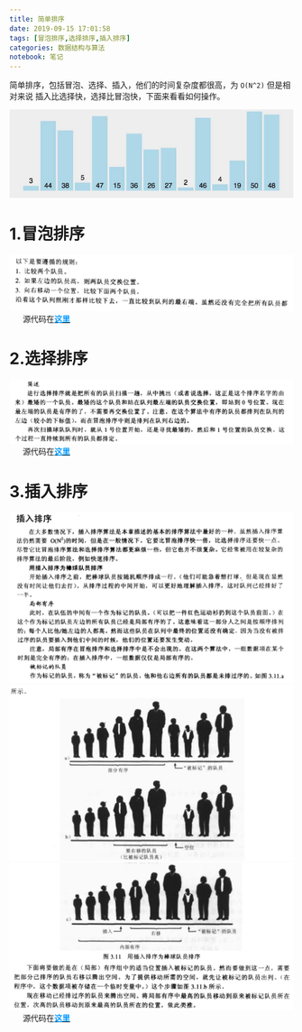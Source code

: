 ```yaml
---
title: 简单排序
date: 2019-09-15 17:01:58
tags: [冒泡排序,选择排序,插入排序]
categories: 数据结构与算法
notebook: 笔记
---
```


简单排序，包括冒泡、选择、插入，他们的时间复杂度都很高，为 `O(N^2)` 但是相对来说 插入比选择快，选择比冒泡快，下面来看看如何操作。

![simple_sort](简单排序/simple_sort.jpeg)

<!-- more -->

# 1.冒泡排序
![bubble sort](简单排序/bubble_sort.png)
&nbsp;&nbsp;&nbsp;&nbsp;&nbsp;&nbsp;源代码在<b><a>[<font color=#0099ff>这里</font>](https://github.com/chenzuoli/ETL/tree/master/src/main/java/top/wetech/tools/data_structure/sort/BubbleSort.java)</a></b>

# 2.选择排序
![select sort](简单排序/select_sort.png)
&nbsp;&nbsp;&nbsp;&nbsp;&nbsp;&nbsp;源代码在<b><a>[<font color=#0099ff>这里</font>](https://github.com/chenzuoli/ETL/tree/master/src/main/java/top/wetech/tools/data_structure/sort/SelectSort.java)</a></b>

# 3.插入排序
![insert sort](简单排序/insert_sort_1.png)
![insert sort](简单排序/insert_sort_2.png)
![insert sort](简单排序/insert_sort_3.png)
&nbsp;&nbsp;&nbsp;&nbsp;&nbsp;&nbsp;源代码在<b><a>[<font color=#0099ff>这里</font>](https://github.com/chenzuoli/ETL/tree/master/src/main/java/top/wetech/tools/data_structure/sort/InsertSort.java)</a></b>